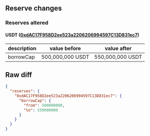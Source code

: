 ## Reserve changes

### Reserves altered

#### USDT ([0xdAC17F958D2ee523a2206206994597C13D831ec7](https://etherscan.io/address/0xdAC17F958D2ee523a2206206994597C13D831ec7))

| description | value before | value after |
| --- | --- | --- |
| borrowCap | 500,000,000 USDT | 550,000,000 USDT |


## Raw diff

```json
{
  "reserves": {
    "0xdAC17F958D2ee523a2206206994597C13D831ec7": {
      "borrowCap": {
        "from": 500000000,
        "to": 550000000
      }
    }
  }
}
```